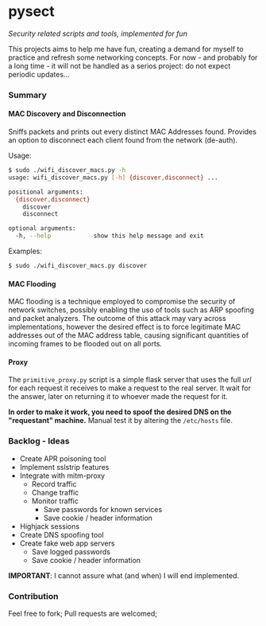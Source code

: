 pysect
======

_Security related scripts and tools, implemented for fun_

This projects aims to help me have fun, creating a demand for myself to practice and refresh some networking concepts. For now - and probably for a long time - it will not be handled as a serios project: do not expect periodic updates...


### Summary

#### MAC Discovery and Disconnection

Sniffs packets and prints out every distinct MAC Addresses found. Provides an option to disconnect each client found from the network (de-auth).

Usage:
````bash
$ sudo ./wifi_discover_macs.py -h
usage: wifi_discover_macs.py [-h] {discover,disconnect} ...

positional arguments:
  {discover,disconnect}
    discover
    disconnect

optional arguments:
  -h, --help            show this help message and exit
````

Examples:
````bash
$ sudo ./wifi_discover_macs.py discover
````

#### MAC Flooding

MAC flooding is a technique employed to compromise the security of network switches, possibly enabling the uso of tools such as ARP spoofing and packet analyzers. The outcome of this attack may vary across implementations, however the desired effect is to force legitimate MAC addresses out of the MAC address table, causing significant quantities of incoming frames to be flooded out on all ports.

#### Proxy

The `primitive_proxy.py` script is a simple flask server that uses the full _url_ for each request it receives to make a request to the real server. It wait for the answer, later on returning it to whoever made the request for it.

__In order to make it work, you need to spoof the desired DNS on the "requestant" machine.__ Manual test it by altering the `/etc/hosts` file.


### Backlog - Ideas

- Create APR poisoning tool
- Implement sslstrip features
- Integrate with mitm-proxy
    - Record traffic
    - Change traffic
    - Monitor traffic
        - Save passwords for known services
        - Save cookie / header information
- Highjack sessions
- Create DNS spoofing tool
- Create fake web app servers
    - Save logged passwords
    - Save cookie / header information

__IMPORTANT__: I cannot assure what (and when) I will end implemented.


### Contribution

Feel free to fork;
Pull requests are welcomed;


